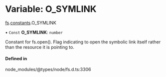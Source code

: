 # Variable: O\_SYMLINK

[fs](../modules/fs.md).[constants](../modules/fs.constants.md).O_SYMLINK

• `Const` **O\_SYMLINK**: `number`

Constant for fs.open(). Flag indicating to open the symbolic link itself rather than the resource it is pointing to.

#### Defined in

node_modules/@types/node/fs.d.ts:3306
